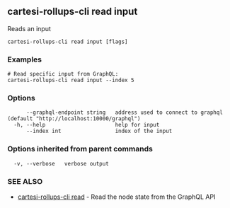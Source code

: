 ## cartesi-rollups-cli read input

Reads an input

```
cartesi-rollups-cli read input [flags]
```

### Examples

```
# Read specific input from GraphQL:
cartesi-rollups-cli read input --index 5
```

### Options

```
      --graphql-endpoint string   address used to connect to graphql (default "http://localhost:10000/graphql")
  -h, --help                      help for input
      --index int                 index of the input
```

### Options inherited from parent commands

```
  -v, --verbose   verbose output
```

### SEE ALSO

* [cartesi-rollups-cli read](cartesi-rollups-cli_read.md)	 - Read the node state from the GraphQL API

